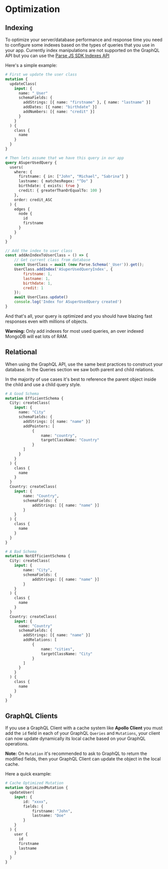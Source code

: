 # Optimization

## Indexing

To optimize your server/database performance and response time you need to configure some indexes based on the types of queries that you use in your app.
Currently index manipulations are not supported on the GraphQL API but you can use the [Parse JS SDK Indexes API](https://docs.parseplatform.org/js/guide/#indexes)

Here's a simple example:
```graphql
# First we update the user class
mutation {
  updateClass(
    input: {
      name: "_User"
      schemaFields: {
        addStrings: [{ name: "firstname" }, { name: "lastname" }]
        addDates: [{ name: "birthdate" }]
        addNumbers: [{ name: "credit" }]
      }
    }
  ) {
    class {
      name
    }
  }
}
```
```graphql
# Then lets assume that we have this query in our app
query ASuperUsedQuery {
  users(
    where: {
      firstname: { in: ["John", "Michael", "Sabrina"] }
      lastname: { matchesRegex: "^Do" }
      birthdate: { exists: true }
      credit: { greaterThanOrEqualTo: 100 }
    },
    order: credit_ASC
  ) {
    edges {
      node {
        id
        firstname
      }
    }
  }
}
```
```js
// Add the index to user class
const addAnIndexToUserClass = () => {
    // Get current class from database
    const UserClass = await (new Parse.Schema('_User')).get();
    UserClass.addIndex('ASuperUsedQueryIndex', {
        firstname: 1,
        lastname: 1,
        birthdate: 1,
        credit: 1
    });
    await UserClass.update()
    console.log('Index for ASuperUsedQuery created')
}
```
And that's all, your query is optimized and you should have blazing fast responses even with millions of objects.

**Warning:** Only add indexes for most used queries, an over indexed MongoDB will eat lots of RAM.

## Relational

When using the GraphQL API, use the same best practices to construct your database. In the Queries section we saw both parent and child relations.

In the majority of use cases it's best to reference the parent object inside the child and use a child query style.

```graphql
# A Good Schema
mutation EfficientSchema {
  City: createClass(
    input: {
      name: "City"
      schemaFields: {
        addStrings: [{ name: "name" }]
        addPointers: [
            {
                name: "country",
                targetClassName: "Country"
            }
        ]
      }
    }
  ) {
    class {
      name
    }
  }
  Country: createClass(
    input: {
        name: "Country",
        schemaFields: {
            addStrings: [{ name: "name" }]
        }
    }
  ) {
    class {
      name
    }
  }
}
```
```graphql
# A Bad Schema
mutation NotEfficientSchema {
  City: createClass(
    input: {
        name: "City",
        schemaFields: {
            addStrings: [{ name: "name" }]
        }
    }
  ) {
    class {
      name
    }
  }
  Country: createClass(
    input: {
      name: "Country"
      schemaFields: {
        addStrings: [{ name: "name" }]
        addRelations: [
            {
                name: "cities",
                targetClassName: "City"
            }
        ]
      }
    }
  ) {
    class {
      name
    }
  }
}
```

## GraphQL Clients

If you use a GraphQL Client with a cache system like **Apollo Client** you must add the `id` field in each of your GraphQL `Queries` and `Mutations`, your client can now update dynamically its local cache based on your GraphQL operations.

**Note:** On `Mutation` it's recommended to ask to GraphQL to return the modified fields, then your GraphQL Client can update the object in the local cache.

Here a quick example:
```graphql
# Cache Optimized Mutation
mutation OptimizedMutation {
  updateUser(
    input: {
        id: "xxxx",
        fields: {
            firstname: "John",
            lastname: "Doe"
        }
    }
  ) {
    user {
      id
      firstname
      lastname
    }
  }
}

```
